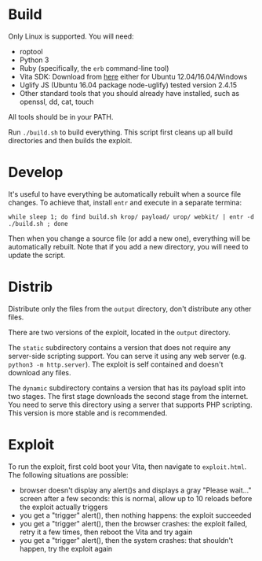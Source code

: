 # Build

Only Linux is supported. You will need:

* roptool
* Python 3
* Ruby (specifically, the `erb` command-line tool)
* Vita SDK: Download from [here](https://lolhax.org/bamboo/allPlans.action) either for Ubuntu 12.04/16.04/Windows
* Uglify JS (Ubuntu 16.04 package node-uglify) tested version 2.4.15
* Other standard tools that you should already have installed, such as openssl, dd, cat, touch

All tools should be in your PATH.

Run `./build.sh` to build everything. This script first cleans up all build directories and then builds the exploit.

# Develop

It's useful to have everything be automatically rebuilt when a source file changes. To achieve that, install `entr` and execute in a separate termina:

```
while sleep 1; do find build.sh krop/ payload/ urop/ webkit/ | entr -d ./build.sh ; done
```

Then when you change a source file (or add a new one), everything will be automatically rebuilt. Note that if you add a new directory, you will need to update the script.

# Distrib

Distribute only the files from the `output` directory, don't distribute any other files.

There are two versions of the exploit, located in the `output` directory.

The `static` subdirectory contains a version that does not require any server-side scripting support. You can serve it using any web server (e.g. `python3 -m http.server`). The exploit is self contained and doesn't download any files.

The `dynamic` subdirectory contains a version that has its payload split into two stages. The first stage downloads the second stage from the internet. You need to serve this directory using a server that supports PHP scripting. This version is more stable and is recommended.

# Exploit

To run the exploit, first cold boot your Vita, then navigate to `exploit.html`. The following situations are possible:

* browser doesn't display any alert()s and displays a gray "Please wait..." screen after a few seconds: this is normal, allow up to 10 reloads before the exploit actually triggers
* you get a "trigger" alert(), then nothing happens: the exploit succeeded
* you get a "trigger" alert(), then the browser crashes: the exploit failed, retry it a few times, then reboot the Vita and try again
* you get a "trigger" alert(), then the system crashes: that shouldn't happen, try the exploit again
